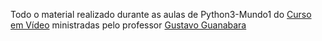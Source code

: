 Todo o material realizado durante as aulas de Python3-Mundo1 do [Curso em Vídeo](https://www.cursoemvideo.com/) ministradas pelo professor [Gustavo Guanabara](https://github.com/gustavoguanabara)
